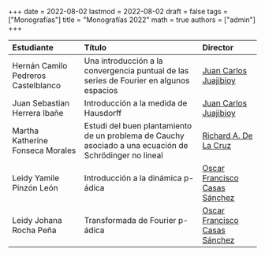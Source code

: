 +++
date      = 2022-08-02
lastmod   = 2022-08-02
draft     = false
tags      = ["Monografías"]
title     = "Monografías 2022"
math      = true
authors = ["admin"]
+++

Estudiante | Título | Director 
:--------- | :---------- | :----------
Hernán Camilo Pedreros Castelblanco | Una introducción a la convergencia puntual de las series de Fourier en algunos espacios | [Juan Carlos Juajibioy](https://matematicas.netlify.app/authors/juajibioy-j/)
Juan Sebastian Herrera Ibañe | Introducción a la medida de Hausdorff | [Juan Carlos Juajibioy](https://matematicas.netlify.app/authors/juajibioy-j/)
Martha Katherine Fonseca Morales | Estudi del buen plantamiento de un problema de Cauchy asociado a una ecuación de Schrödinger no lineal | [Richard A. De La Cruz](https://matematicas.netlify.app/authors/delacruz-r/)
Leidy Yamile Pinzón León | Introducción a la dinámica p-ádica | [Oscar Francisco Casas Sánchez](https://matematicas.netlify.app/authors/casas-o/)
Leidy Johana Rocha Peña| Transformada de Fourier p-ádica| [Oscar Francisco Casas Sánchez](https://matematicas.netlify.app/authors/casas-o/)




